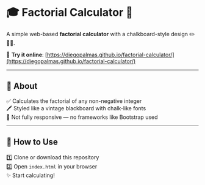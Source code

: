 # 🎓 Factorial Calculator 🧮

A simple web-based **factorial calculator** with a chalkboard-style design ✏️🧑‍🏫.

🔗 **Try it online**: [https://diegopalmas.github.io/factorial-calculator/](https://diegopalmas.github.io/factorial-calculator/)

---

## 📌 About

✅ Calculates the factorial of any non-negative integer  
🖍️ Styled like a vintage blackboard with chalk-like fonts  
📏 Not fully responsive — no frameworks like Bootstrap used

---

## 🚀 How to Use

1️⃣ Clone or download this repository  
2️⃣ Open `index.html` in your browser  
✨ Start calculating!

